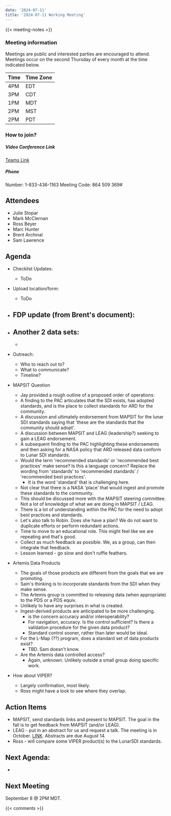 ```yaml
---
date: '2024-07-11'
title: '2024-07-11 Working Meeting'
---
```


{{<  meeting-notes >}}

### Meeting information
Meetings are public and interested parties are encouraged to attend. Meetings occur on the second Thursday of every month at the time indicated below.

| Time | Time Zone |
|------|-----------|
| 4PM  | EDT |
| 3PM  | CDT |
| 1PM  | MDT |
| 2PM  | MST |
| 2PM  | PDT | 

### How to join?

##### Video Conference Link
[Teams Link](https://teams.microsoft.com/l/meetup-join/19%3ameeting_NjM0MzI5NGUtZDI1ZS00YWVjLWI1MTctYjUzZTU4OTVlNWIz%40thread.v2/0?context=%7b%22Tid%22%3a%220693b5ba-4b18-4d7b-9341-f32f400a5494%22%2c%22Oid%22%3a%22c27c6e98-e45a-45ff-aea5-7f10d6fe67c1%22%7d)

##### Phone
Number: 1-833-436-1163
Meeting Code: 864 509 369#

## Attendees
- Julie Stopar
- Mark McClernan
- Ross Beyer
- Marc Hunter
- Brent Archinal
- Sam Lawrence


## Agenda

- Checklist Updates:
  - ToDo
- Upload location/form:
  - ToDo
- FDP update (from Brent's document):
  - 
- Another 2 data sets:
  - 
  - 
- Outreach: 
  - Who to reach out to?
  - What to communicate?
  - Timeline?

- MAPSIT Question
  - Jay provided a rough outline of a proposed order of operations:
  - A finding to the PAC articulates that the SDI exists, has adopted standards, and is the place to collect standards for ARD for the community.
  - A discussion and ultimately endorsement from MAPSIT for the lunar SDI standards saying that 'these are the standards that the community should adopt'.
  - A discussion between MAPSIT and LEAG (leadership?) seeking to gain a LEAG endorsement.
  - A subsequent finding to the PAC highlighting these endorsements and then asking for a NASA policy that ARD released data conform to Lunar SDI standards.  
  - Would the term 'recommended standards' or 'recommended best practices' make sense? Is this a language concern? Replace the wording from  'standards' to 'recommended standards' / 'recommended best practices'.
    - It is the word 'standard' that is challenging here.
  - Not clear that there is a NASA 'place' that would ingest and promote these standards to the community.
  - This should be discussed more with the MAPSIT steering committee. Not a lot of knowledge of what we are doing in MAPSIT / LEAG.
  - There is a lot of understanding within the PAC for the need to adopt best practices and standards.
  - Let's also talk to Robin. Does she have a plan? We do not want to duplicate efforts or perform redundant actions.
  - Time to move to an educational role. This might feel like we are repeating and that's good.
  - Collect as much feedback as possible. We, as a group, can then integrate that feedback.
  - Lesson learned - go slow and don't ruffle feathers.
- Artemis Data Products
  - The goals of those products are different from the goals that we are promoting.
  - Sam's thinking is to incorporate standards from the SDI when they make sense.
  - The Artemis group is committed to releasing data (when appropriate) to the PDS or a PDS equiv.
  - Unlikely to have any surprises in what is created.
  - Ingest-derived products are anticipated to be more challenging.
    - is the concern accuracy and/or interoperability?
    - For navigation, accuracy. Is the control sufficient? Is there a validation procedure for the given data product?
    - Standard control sooner, rather than later would be ideal.
  - For the L-Map (??) program, does a standard set of data products exist?
    - TBD. Sam doesn't know.
  - Are the Artemis data controlled access?
    - Again, unknown. Unlikely outside a small group doing specific work.
- How about VIPER?
  - Largely confirmation, most likely.
  - Ross might have a look to see where they overlap.

## Action Items

  - MAPSIT, send standards links and present to MAPSIT. The goal in the fall is to get feedback from MAPSIT (and/or LEAG).
  - LEAG - put in an abstract for us and request a talk. The meeting is in October. [LINK](https://www.hou.usra.edu/meetings/leag2024/). Abstracts are due August 14.
  - Ross - will compare some VIPER product(s) to the LunarSDI standards.


## Next Agenda:

- 

## Next Meeting
September 8 @ 2PM MDT.

{{< comments >}}
